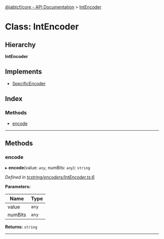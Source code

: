 [@iabtcf/core - API Documentation](../README.md) > [IntEncoder](../classes/intencoder.md)

# Class: IntEncoder

## Hierarchy

**IntEncoder**

## Implements

* [SpecificEncoder](../interfaces/specificencoder.md)

## Index

### Methods

* [encode](intencoder.md#encode)

---

## Methods

<a id="encode"></a>

###  encode

▸ **encode**(value: *`any`*, numBits: *`any`*): `string`

*Defined in [tcstring/encoders/IntEncoder.ts:6](https://github.com/chrispaterson/iabtcf-es/blob/583c914/modules/core/src/tcstring/encoders/IntEncoder.ts#L6)*

**Parameters:**

| Name | Type |
| ------ | ------ |
| value | `any` |
| numBits | `any` |

**Returns:** `string`

___

